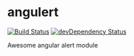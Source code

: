 angulert
========

[![Build Status](https://travis-ci.org/Angular-Twins/angulert.png?branch=master)](https://travis-ci.org/Angular-Twins/angulert)
[![devDependency Status](https://david-dm.org/Angular-Twins/angulert/dev-status.png?branch=master)](https://david-dm.org/Angular-Twins/angulert#info=devDependencies)

Awesome angular alert module
